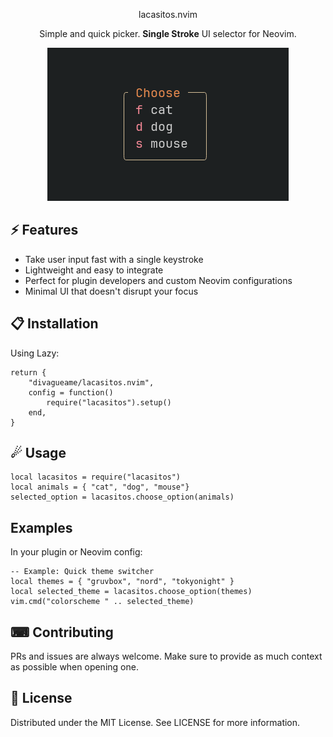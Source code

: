 <p align="center">lacasitos.nvim</p>
<p align="center">Simple and quick picker. <b>Single Stroke</b> UI selector for Neovim.</p>
<div align="center">
  <img src="./doc/demo.png" alt="Demo">
</div>

## ⚡️ Features

- Take user input fast with a single keystroke
- Lightweight and easy to integrate
- Perfect for plugin developers and custom Neovim configurations
- Minimal UI that doesn't disrupt your focus

## 📋 Installation

Using Lazy:
```
return {
	"divagueame/lacasitos.nvim",
	config = function()
		require("lacasitos").setup()
	end,
}
```

## ☄ Usage
```
local lacasitos = require("lacasitos")
local animals = { "cat", "dog", "mouse"}
selected_option = lacasitos.choose_option(animals)
```

## Examples

In your plugin or Neovim config:
```
-- Example: Quick theme switcher
local themes = { "gruvbox", "nord", "tokyonight" }
local selected_theme = lacasitos.choose_option(themes)
vim.cmd("colorscheme " .. selected_theme)
```

## ⌨ Contributing

PRs and issues are always welcome. Make sure to provide as much context as possible when opening one.

## 📜 License
Distributed under the MIT License. See LICENSE for more information.

